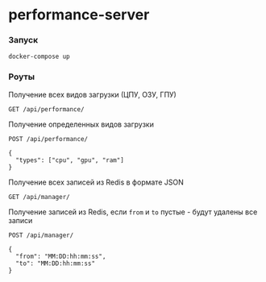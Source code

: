 # performance-server

### Запуск

```shell
docker-compose up
```

### Роуты

Получение всех видов загрузки (ЦПУ, ОЗУ, ГПУ)
```shell
GET /api/performance/
```

Получение определенных видов загрузки
```shell
POST /api/performance/

{
  "types": ["cpu", "gpu", "ram"]
}
```

Получение всех записей из Redis в формате JSON
```shell
GET /api/manager/
```

Получение записей из Redis, если `from` и `to` пустые - 
будут удалены все записи
```shell
POST /api/manager/

{
  "from": "MM:DD:hh:mm:ss",
  "to": "MM:DD:hh:mm:ss"
}
```